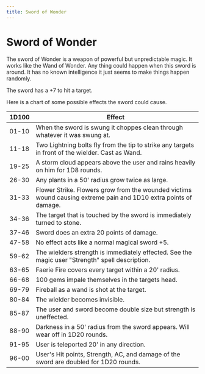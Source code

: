 ```yaml
---
title: Sword of Wonder
---
```


# Sword of Wonder

The sword of Wonder is a weapon of powerful but
unpredictable magic. It works like the Wand of Wonder. Any thing could
happen when this sword is around. It has no known intelligence it just
seems to make things happen randomly.

The sword has a +7 to hit a target.

Here is a chart of some possible effects the sword could cause.

|1D100|Effect|
|-----|------|
|01-10| When the sword is swung it choppes clean through whatever it was swung at.|
|11-18| Two Lightning bolts fly from the tip to strike any targets in front of the wielder. Cast as Wand.|
|19-25| A storm cloud appears above the user and rains heavily on him for 1D8 rounds.|
|26-30| Any plants in a 50' radius grow twice as large.|
|31-33| Flower Strike. Flowers grow from the wounded victims wound causing extreme pain and 1D10 extra points of damage.|
|34-36| The target that is touched by the sword is immediately turned to stone.|
|37-46| Sword does an extra 20 points of damage.|
|47-58| No effect acts like a normal magical sword +5.|
|59-62| The wielders strength is immediately effected. See the magic user "Strength" spell description.|
|63-65| Faerie Fire covers every target within a 20' radius.|
|66-68| 100 gems impale themselves in the targets head.|
|69-79| Fireball as a wand is shot at the target.|
|80-84| The wielder becomes invisible.|
|85-87| The user and sword become double size but strength is uneffected.|
|88-90| Darkness in a 50' radius from the sword appears. Will wear off in 1D20 rounds.|
|91-95| User is teleported 20' in any direction.|
|96-00| User's Hit points, Strength, AC, and damage of the sword are doubled for 1D20 rounds.|

